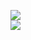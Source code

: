 [![](https://img.shields.io/badge/Made%20With-Github%20Spray-lightgrey.svg?style=for-the-badge&logo=github)](https://github.com/Annihil/github-spray#6455)  
[![](https://i.imgur.com/2DrTn0Z.gif)](https://github.com/Annihil/github-spray)
